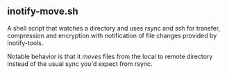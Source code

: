 ## inotify-move.sh ##

A shell script that watches a directory and uses rsync and ssh for transfer, compression and encryption with notification of file changes provided by inotify-tools.

Notable behavior is that it _moves_ files from the local to remote directory instead of the usual sync you'd expect from rsync.